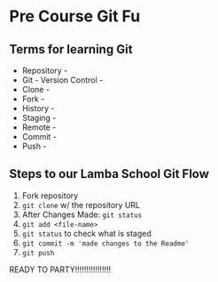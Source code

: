 # Pre Course Git Fu

## Terms for learning Git
 * Repository -
 * Git - Version Control -
 * Clone -
 * Fork -
 * History -
 * Staging -
 * Remote -
 * Commit -
 * Push -

## Steps to our Lamba School Git Flow
1. Fork repository
2. `git clone` w/ the repository URL
3. After Changes Made: `git status`
4. `git add <file-name>`
5. `git status` to check what is staged
6. `git commit -m 'made changes to the Readme'`
7. `git push`

READY TO PARTY!!!!!!!!!!!!!!!!
